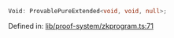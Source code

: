 ```ts
Void: ProvablePureExtended<void, void, null>;
```

Defined in: [lib/proof-system/zkprogram.ts:71](https://github.com/o1-labs/o1js/blob/89b7d1522af805d6d4c45a96d7a9cbc29a457aec/src/lib/proof-system/zkprogram.ts#L71)
